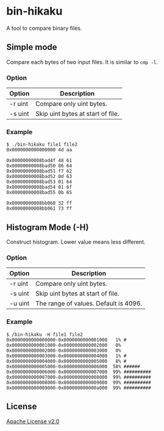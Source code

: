 # bin-hikaku

A tool to compare binary files.

## Simple mode
Compare each bytes of two input files. It is similar to `cmp -l`.


### Option

|Option|Description|
|--|---|
|-r uint|Compare only uint bytes. |
|-s uint|Skip uint bytes at start of file.|

### Example
```
$ ./bin-hikaku file1 file2
0x0000000000000000 4d aa

0x00000000008bad4f 48 61
0x00000000008bad50 86 64
0x00000000008bad51 f7 62
0x00000000008bad52 0d 63
0x00000000008bad53 01 64
0x00000000008bad54 01 6f
0x00000000008bad55 0b 65

0x00000000008bb060 32 ff
0x00000000008bb061 73 ff
```


## Histogram Mode (-H)
Construct histogram. Lower value means less different.

### Option
|Option|Description|
|--|---|
|-r uint|Compare only uint bytes. |
|-s uint|Skip uint bytes at start of file.|
|-u uint|The range of values. Default is 4096.|

### Example
```
$ /bin-hikaku -H file1 file2
0x0000000000000000-0x0000000000001000   1% #
0x0000000000001000-0x0000000000002000   0% 
0x0000000000002000-0x0000000000003000   0% 
0x0000000000003000-0x0000000000004000   1% #
0x0000000000004000-0x0000000000005000   8% #
0x0000000000005000-0x0000000000006000  58% ######
0x0000000000006000-0x0000000000007000  99% ##########
0x0000000000007000-0x0000000000008000  99% ##########
0x0000000000008000-0x0000000000009000  99% ##########
0x0000000000009000-0x000000000000a000  99% ##########
```



## License

[Apache License v2.0](https://www.apache.org/licenses/LICENSE-2.0)
